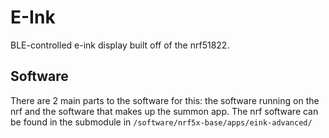 # E-Ink
BLE-controlled e-ink display built off of the nrf51822.

## Software
There are 2 main parts to the software for this: the software running on the nrf and the software that makes up the summon app.
The nrf software can be found in the submodule in ``` /software/nrf5x-base/apps/eink-advanced/ ```


